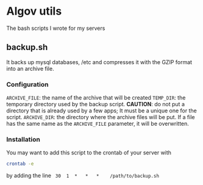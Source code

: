 # Algov utils
The bash scripts I wrote for my servers

## backup.sh
It backs up mysql databases, /etc and compresses it with the GZIP format into an archive file.
### Configuration
`ARCHIVE_FILE`: the name of the archive that will be created
`TEMP_DIR`: the temporary directory used by the backup script. **CAUTION**: do not put a directory that is already used by a few apps; It must be a unique one for the script.
`ARCHIVE_DIR`: the directory where the archive files will be put. If a file has the same name as the `ARCHIVE_FILE` parameter, it will be overwritten.

### Installation
You may want to add this script to the crontab of your server with
```sh
crontab -e
```
by adding the line ` 30  1  *   *   *    /path/to/backup.sh`
